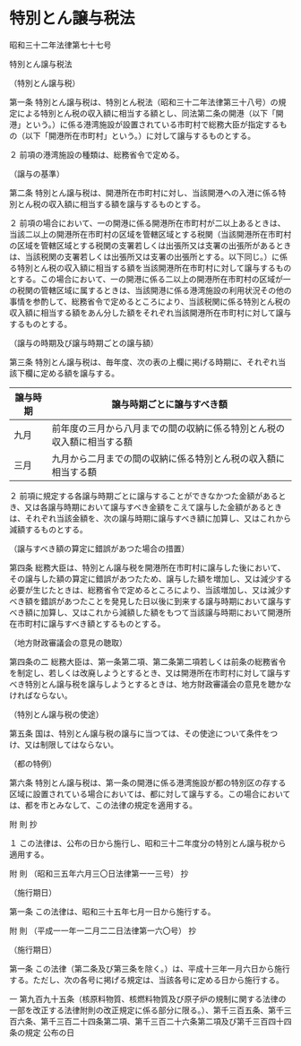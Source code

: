 # 特別とん譲与税法

昭和三十二年法律第七十七号

特別とん譲与税法

（特別とん譲与税）

第一条 特別とん譲与税は、特別とん税法（昭和三十二年法律第三十八号）の規定による特別とん税の収入額に相当する額とし、同法第二条の開港（以下「開港」という。）に係る港湾施設が設置されている市町村で総務大臣が指定するもの（以下「開港所在市町村」という。）に対して譲与するものとする。

２ 前項の港湾施設の種類は、総務省令で定める。

（譲与の基準）

第二条 特別とん譲与税は、開港所在市町村に対し、当該開港への入港に係る特別とん税の収入額に相当する額を譲与するものとする。

２ 前項の場合において、一の開港に係る開港所在市町村が二以上あるときは、当該二以上の開港所在市町村の区域を管轄区域とする税関（当該開港所在市町村の区域を管轄区域とする税関の支署若しくは出張所又は支署の出張所があるときは、当該税関の支署若しくは出張所又は支署の出張所とする。以下同じ。）に係る特別とん税の収入額に相当する額を当該開港所在市町村に対して譲与するものとする。この場合において、一の開港に係る二以上の開港所在市町村の区域が一の税関の管轄区域に属するときは、当該開港に係る港湾施設の利用状況その他の事情を参酌して、総務省令で定めるところにより、当該税関に係る特別とん税の収入額に相当する額をあん分した額をそれぞれ当該開港所在市町村に対して譲与するものとする。

（譲与の時期及び譲与時期ごとの譲与額）

第三条 特別とん譲与税は、毎年度、次の表の上欄に掲げる時期に、それぞれ当該下欄に定める額を譲与する。

譲与時期 | 譲与時期ごとに譲与すべき額  
---|---  
九月 | 前年度の三月から八月までの間の収納に係る特別とん税の収入額に相当する額  
三月 | 九月から二月までの間の収納に係る特別とん税の収入額に相当する額  
  
２ 前項に規定する各譲与時期ごとに譲与することができなかつた金額があるとき、又は各譲与時期において譲与すべき金額をこえて譲与した金額があるときは、それぞれ当該金額を、次の譲与時期に譲与すべき額に加算し、又はこれから減額するものとする。

（譲与すべき額の算定に錯誤があつた場合の措置）

第四条 総務大臣は、特別とん譲与税を開港所在市町村に譲与した後において、その譲与した額の算定に錯誤があつたため、譲与した額を増加し、又は減少する必要が生じたときは、総務省令で定めるところにより、当該増加し、又は減少すべき額を錯誤があつたことを発見した日以後に到来する譲与時期において譲与すべき額に加算し、又はこれから減額した額をもつて当該譲与時期において開港所在市町村に譲与すべき額とするものとする。

（地方財政審議会の意見の聴取）

第四条の二 総務大臣は、第一条第二項、第二条第二項若しくは前条の総務省令を制定し、若しくは改廃しようとするとき、又は開港所在市町村に対して譲与すべき特別とん譲与税を譲与しようとするときは、地方財政審議会の意見を聴かなければならない。

（特別とん譲与税の使途）

第五条 国は、特別とん譲与税の譲与に当つては、その使途について条件をつけ、又は制限してはならない。

（都の特例）

第六条 特別とん譲与税は、第一条の開港に係る港湾施設が都の特別区の存する区域に設置されている場合においては、都に対して譲与する。この場合においては、都を市とみなして、この法律の規定を適用する。

附 則 抄

１ この法律は、公布の日から施行し、昭和三十二年度分の特別とん譲与税から適用する。

附 則 （昭和三五年六月三〇日法律第一一三号） 抄

（施行期日）

第一条 この法律は、昭和三十五年七月一日から施行する。

附 則 （平成一一年一二月二二日法律第一六〇号） 抄

（施行期日）

第一条 この法律（第二条及び第三条を除く。）は、平成十三年一月六日から施行する。ただし、次の各号に掲げる規定は、当該各号に定める日から施行する。

一 第九百九十五条（核原料物質、核燃料物質及び原子炉の規制に関する法律の一部を改正する法律附則の改正規定に係る部分に限る。）、第千三百五条、第千三百六条、第千三百二十四条第二項、第千三百二十六条第二項及び第千三百四十四条の規定 公布の日
